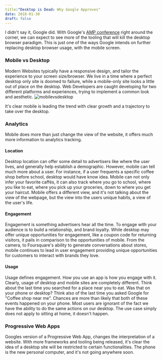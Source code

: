 ```yaml
---
title:"Desktop is Dead: Why Google Approves"
date: 2018-01-30
draft: false
---
```


I didn't say it, Google did. With Google's [AMP conference](https://www.ampproject.org/latest/blog/amp-conf-2018-turning-amsterdam-into-ampsterdam/) right around the corner, we can expect to see more of the tooling that will kill the desktop browser paradigm. This is just one of the ways Google intends on further replacing desktop browser usage, with the mobile screen.

### Mobile vs Desktop
Modern Websites typically have a responsive design, and tailor the experience to your screen size/browser. We live in a time where a perfect desktop only site is doomed to failure, while a mobile-only site looks a little out of place on the desktop. Web Developers are caught developing for two different platforms and experiences, trying to implement a common look and aesthetic.
![mobilevsdesktop](https://www.stonetemple.com/wp-content/uploads/2017/04/desktop-vs-mobile-visits-pie-chart.jpg)

It's clear mobile is leading the trend with clear growth and a trajectory to take over the desktop.

### Analytics

Mobile does more than just change the view of the website, it offers much more information to analytics tracking.
   
#### Location

Desktop location can offer some detail to advertisers like where the user lives, and generally help establish a demographic. However, mobile can tell much more about a user. For instance, if a user frequents a specific coffee shop before school, desktop would have know idea. Mobile can not only infer your favorite caffés, it can also track where you go to school, where you like to eat, where you pick up your groceries, down to where you get your haircut. Mobile offers a different view, and it's not talking about the view of the webpage, but the view into the users unique habits, a view of the user's life.

#### Engagement
Engagement is something advertisers hear all the time. To engage with your audience is to build a relationship, and brand loyalty. While desktop may offer unique opportunities for engagement, like a coupon code for returning visitors, it pails in comparison to the opportunities of mobile. From the camera, to Foursquare's ability to generate conversations about stores, mobile continues to lead in user engagement providing unique opportunities for customers to interact with brands they love.

#### Usage
Usage defines engagement. How you use an app is how you engage with it. Clearly, usage of desktop and mobile sites are completely different. Think about the last time you searched for a place near you to eat. Was that on your phone or desktop? Think also of the last time you asked Google for "Coffee shop near me". Chances are more than likely that both of these events happened on your phone. Most users are ignorant of the fact we have the ability to do the same actions on our desktop. The use case simply does not apply to sitting at home, it doesn't happen.

### Progressive Web Apps
Googles version of a Progressive Web App, changes the interpretation of a website. With more frameworks and tooling being released, it's clear the idea of a desktop site will be restricted to certain functionalities. The phone is the new personal computer, and it's not going anywhere soon.
